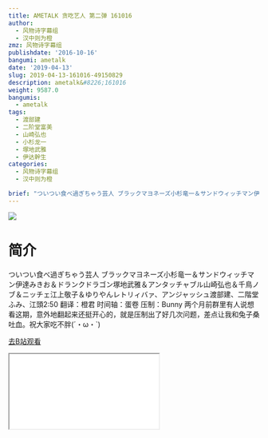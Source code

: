 ```yaml
---
title: AMETALK 贪吃艺人 第二弹 161016
author:
  - 风物诗字幕组
  - 汉中则为橙
zmz: 风物诗字幕组
publishdate: '2016-10-16'
bangumi: ametalk
date: '2019-04-13'
slug: 2019-04-13-161016-49150829
description: ametalk&#8226;161016
weight: 9587.0
bangumis:
  - ametalk
tags:
  - 渡部建
  - 二阶堂富美
  - 山崎弘也
  - 小杉龙一
  - 塚地武雅
  - 伊达幹生
categories:
  - 风物诗字幕组
  - 汉中则为橙

brief: "ついつい食べ過ぎちゃう芸人 ブラックマヨネーズ小杉竜一＆サンドウィッチマン伊達みきお＆ドランクドラゴン塚地武雅＆アンタッチャブル山崎弘也＆千鳥ノブ＆ニッチェ江上敬子＆ゆりやんレトリィバァ、アンジャッシュ渡部建、二階堂ふみ、江頭2:50 翻译：橙君 时间轴：蛋卷 压制：Bunny 两个月前群里有人说想看这期，意外地翻起来还挺开心的，就是压制出了好几次问题，差点让我和兔子桑吐血。祝大家吃不胖(´・ω・`)"
---
```

![](https://i.imgur.com/EiIuijW.jpg)
# 简介  
ついつい食べ過ぎちゃう芸人
ブラックマヨネーズ小杉竜一＆サンドウィッチマン伊達みきお＆ドランクドラゴン塚地武雅＆アンタッチャブル山崎弘也＆千鳥ノブ＆ニッチェ江上敬子＆ゆりやんレトリィバァ、アンジャッシュ渡部建、二階堂ふみ、江頭2:50
翻译：橙君 时间轴：蛋卷 压制：Bunny
两个月前群里有人说想看这期，意外地翻起来还挺开心的，就是压制出了好几次问题，差点让我和兔子桑吐血。祝大家吃不胖(´・ω・`)  

[去B站观看](https://www.bilibili.com/video/av49150829/)
<div class ="resp-container"><iframe class="testiframe" src="//player.bilibili.com/player.html?aid=49150829"", scrolling="no", allowfullscreen="true" > </iframe></div> 
